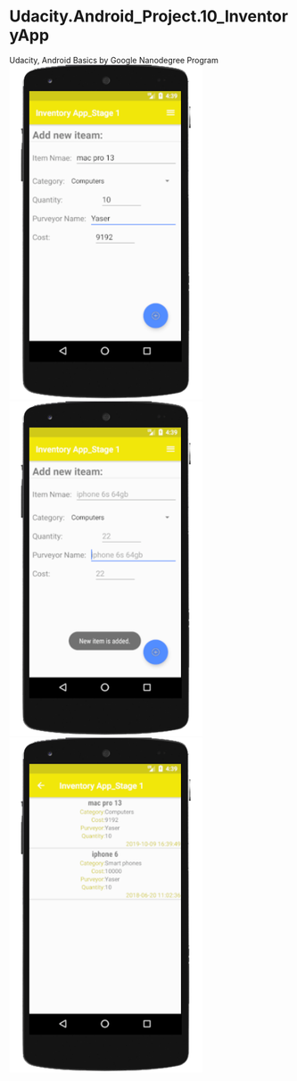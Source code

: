 # Udacity.Android_Project.10_InventoryApp
 
Udacity, Android Basics by Google Nanodegree Program
<br>
<img src="https://github.com/yassabdulrhamn/Udacity.Android_Project.10_InventoryApp/blob/master/701.png" height="600">
<br>
<img src="https://github.com/yassabdulrhamn/Udacity.Android_Project.10_InventoryApp/blob/master/702.png" height="600">
<br>
<img src="https://github.com/yassabdulrhamn/Udacity.Android_Project.10_InventoryApp/blob/master/703.png" height="600">
